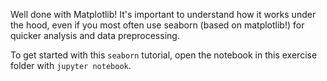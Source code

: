 Well done with Matplotlib! It's important to understand how it works under the hood, even if you most often use seaborn (based on matplotlib!) for quicker analysis and data preprocessing.

To get started with this `seaborn` tutorial, open the notebook in this exercise folder with `jupyter notebook`.
